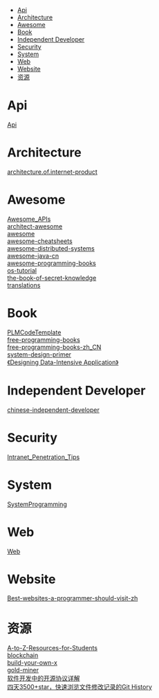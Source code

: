 <!-- TOC -->

- [Api](#api)
- [Architecture](#architecture)
- [Awesome](#awesome)
- [Book](#book)
- [Independent Developer](#independent-developer)
- [Security](#security)
- [System](#system)
- [Web](#web)
- [Website](#website)
- [资源](#资源)

<!-- /TOC -->

# Api

[Api](https://github.com/jokermonn/-Api)<br>

# Architecture

[architecture.of.internet-product](https://github.com/davideuler/architecture.of.internet-product)<br>

# Awesome

[Awesome_APIs](https://github.com/TonnyL/Awesome_APIs)<br>
[architect-awesome](https://github.com/xingshaocheng/architect-awesome)<br>
[awesome](https://github.com/sindresorhus/awesome)<br>
[awesome-cheatsheets](https://github.com/skywind3000/awesome-cheatsheets)<br>
[awesome-distributed-systems](https://github.com/rShetty/awesome-distributed-systems)<br>
[awesome-java-cn](https://github.com/jobbole/awesome-java-cn)<br>
[awesome-programming-books](https://github.com/jobbole/awesome-programming-books)<br>
[os-tutorial](https://github.com/cfenollosa/os-tutorial)<br>
[the-book-of-secret-knowledge](https://github.com/trimstray/the-book-of-secret-knowledge)<br>
[translations](https://github.com/oldratlee/translations)<br>

# Book

[PLMCodeTemplate](https://github.com/xwjie/PLMCodeTemplate)<br>
[free-programming-books](https://github.com/EbookFoundation/free-programming-books)<br>
[free-programming-books-zh_CN](https://github.com/justjavac/free-programming-books-zh_CN)<br>
[system-design-primer](https://github.com/donnemartin/system-design-primer)<br>
[《Designing Data-Intensive Application》](https://github.com/Vonng/ddia)<br>

# Independent Developer

[chinese-independent-developer](https://github.com/1c7/chinese-independent-developer)<br>

# Security

[Intranet_Penetration_Tips](https://github.com/Ridter/Intranet_Penetration_Tips)<br>

# System

[SystemProgramming](https://github.com/angrave/SystemProgramming)<br>

# Web

[Web](https://github.com/qianguyihao/Web)<br>

# Website

[Best-websites-a-programmer-should-visit-zh](https://github.com/tuteng/Best-websites-a-programmer-should-visit-zh)<br>

# 资源

[A-to-Z-Resources-for-Students](https://github.com/bradtraversy/A-to-Z-Resources-for-Students)<br>
[blockchain](https://github.com/LiuBoyu/blockchain)<br>
[build-your-own-x](https://github.com/danistefanovic/build-your-own-x)<br>
[gold-miner](https://github.com/xitu/gold-miner)<br>
[软件开发中的开源协议详解](https://mp.weixin.qq.com/s?__biz=MzI3ODcxMzQzMw==&mid=2247488573&idx=2&sn=fbec600e9c3c0740f8aa6a7078a42e2f&chksm=eb53910bdc24181da2d6331354e7f76ee67db6135ecf90b54d4ef645ba49f38f3cb451216344&mpshare=1&scene=24&srcid=0225PNVAIFLWXHywpetW47Us#rd)<br>
[四天3500+star，快速浏览文件修改记录的Git History](https://mp.weixin.qq.com/s/C7rAuP_1w1SXH_yVyBjQug)<br>
